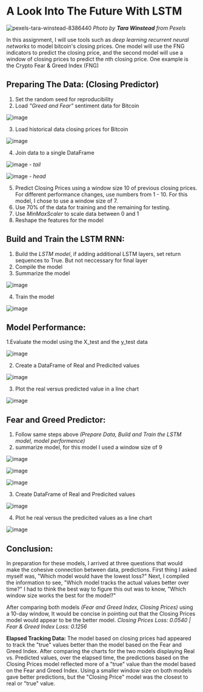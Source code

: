 # A Look Into The Future With LSTM
![pexels-tara-winstead-8386440](https://user-images.githubusercontent.com/80294571/131234808-158a24ba-6e73-4a9f-9a2e-0df85aa64612.jpg)
*Photo by **Tara Winstead** from Pexels*

In this assignment, I will use tools such as *deep learning recurrent neural networks* to model bitcoin's closing prices. One model will use the FNG indicators to predict the closing price, and the second model will use a window of closing prices to predict the nth closing price. One example is the Crypto Fear & Greed Index (FNG)

## Preparing The Data: (Closing Predictor)
1. Set the random seed for reproducibility
2. Load *"Greed and Fear"* sentiment data for Bitcoin

![image](https://user-images.githubusercontent.com/80294571/131236988-e76c55e8-be3d-471e-8245-a0a42538ec4a.png)

3. Load historical data closing prices for Bitcoin

![image](https://user-images.githubusercontent.com/80294571/131237012-44b2e735-5d2a-42fc-aeaa-1372b44c1134.png)

4. Join data to a single DataFrame

![image](https://user-images.githubusercontent.com/80294571/131237035-1d13eddf-7df3-488c-a299-10715ed0c53e.png) - *tail*

![image](https://user-images.githubusercontent.com/80294571/131237058-46fe8980-041d-4b0a-8165-1a6eb718cc7d.png) - *head*

5. Predict Closing Prices using a window size 10 of previous closing prices. For different performance changes, use numbers from 1 - 10. For this model, I chose to use a window size of 7.
6. Use 70% of the data for training and the remaining for testing.
7. Use *MinMaxScaler* to scale data between 0 and 1
8. Reshape the features for the model


## Build and Train the LSTM RNN:
1. Build the *LSTM model*, if adding additional LSTM layers, set return sequences to True. But not neccessary for final layer
2. Compile the model
3. Summarize the model

![image](https://user-images.githubusercontent.com/80294571/131237290-2219de87-0a44-4253-9578-1954f88ebb9a.png)

4. Train the model

![image](https://user-images.githubusercontent.com/80294571/131237310-d774ae04-bb3e-444e-aa54-766acec67144.png)

## Model Performance:
1.Evaluate the model using the X_test and the y_test data

![image](https://user-images.githubusercontent.com/80294571/131237354-0e750041-07f7-4c36-97dd-9dc26e764df3.png)

2. Create a DataFrame of Real and Predicited values

![image](https://user-images.githubusercontent.com/80294571/131237383-7f066a81-4277-4440-8870-e80c7254b986.png)

3. Plot the real versus predicted value in a line chart

![image](https://user-images.githubusercontent.com/80294571/131237403-587f79d5-344f-4cac-b3a4-0e417db162b3.png)


## Fear and Greed Predictor:
1. Follow same steps above *(Prepare Data, Build and Train the LSTM model, model performence)*
2. summarize model, for this model I used a window size of 9

![image](https://user-images.githubusercontent.com/80294571/131237612-87096927-cfb6-40b2-a714-e7dc1aa92cf5.png)

![image](https://user-images.githubusercontent.com/80294571/131237632-9c04f4f5-b9fa-4577-87fc-a9ebc9ab8f7a.png)

![image](https://user-images.githubusercontent.com/80294571/131237643-d4db7d44-4007-479b-81af-91b6a5a01401.png)

3. Create DataFrame of Real and Predicited values

![image](https://user-images.githubusercontent.com/80294571/131237683-4aaafa20-0667-434d-98c7-4fc03d34b384.png)

4. Plot he real versus the predicited values as a line chart

![image](https://user-images.githubusercontent.com/80294571/131237723-fff69ffd-fe3d-427e-899c-632e3395e1be.png)

## Conclusion:
In preparation for these models, I arrived at three questions that would make the cohesive connection between data, predictions. First thing I asked myself was, "Which model would have the lowest loss?" Next, I compiled the information to see, "Which model tracks the actual values better over time?" I had to think the best way to figure this out was to know, "Which window size works the best for the model?"

After comparing both models *(Fear and Greed Index, Closing Prices)* using a 10-day window, It would be concise in pointing out that the Closing Prices model would appear to be the better model.
*Closing Prices Loss: 0.0540 | Fear & Greed Index Loss: 0.1256*

**Elapsed Tracking Data:**
The model based on closing prices had appeared to track the "true" values better than the model based on the Fear and Greed Index. After comparing the charts for the two models displaying Real vs. Predicted values, over the elapsed time, the predictions based on the Closing Prices model reflected more of a "true" value than the model based on the Fear and Greed Index. Using a smaller window size on both models gave better predictions, but the "Closing Price" model was the closest to real or "true" value.


